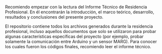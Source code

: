 Recomiendo empezar con la lectura del Informe Técnico de Residencia Profesional. En él encontrarán la introducción, el marco teórico, desarrollo, resultados y conclusiones del presente proyecto.

El repositorio contiene todos los archivos generados durante la residencia profesional, incluso aquellos documentos que solo se utilizaron para probar algunas características específicas del proyecto (por ejemplo, probar solamente la comunicación entre Arduino y un sensor MARG). Para conocer los cuales fueron los códigos finales, recomiendo leer el informe técnico.
